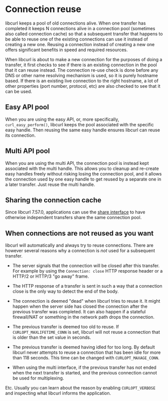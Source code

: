 # Connection reuse

libcurl keeps a pool of old connections alive. When one transfer has completed
it keeps N connections alive in a connection pool (sometimes also called
connection cache) so that a subsequent transfer that happens to be able to
reuse one of the existing connections can use it instead of creating a new
one. Reusing a connection instead of creating a new one offers significant
benefits in speed and required resources.

When libcurl is about to make a new connection for the purposes of doing a
transfer, it first checks to see if there is an existing connection in the
pool that it can reuse instead. The connection re-use check is done before any
DNS or other name resolving mechanism is used, so it is purely hostname
based. If there is an existing live connection to the right hostname, a lot of
other properties (port number, protocol, etc) are also checked to see that it
can be used.

## Easy API pool

When you are using the easy API, or, more specifically, `curl_easy_perform()`,
libcurl keeps the pool associated with the specific easy handle. Then reusing
the same easy handle ensures libcurl can reuse its connection.

## Multi API pool

When you are using the multi API, the connection pool is instead kept
associated with the multi handle. This allows you to cleanup and re-create
easy handles freely without risking losing the connection pool, and it allows
the connection used by one easy handle to get reused by a separate one in a
later transfer. Just reuse the multi handle.

## Sharing the connection cache

Since libcurl 7.57.0, applications can use the
[share interface](../../helpers/sharing.md)
to have otherwise independent transfers share the same connection pool.

## When connections are not reused as you want

libcurl will automatically and always try to reuse connections. There are
however several reasons why a connection is *not* used for a subsequent
transfer.

 - The server signals that the connection will be closed after this transfer.
   For example by using the `Connection: close` HTTP response header or a
   HTTP/2 or HTTP/3 "go away" frame.

 - The HTTP response of a transfer is sent in such a way that a connection
   close is the only way to detect the end of the body.

 - The connection is deemed "dead" when libcurl tries to reuse it. It might
   happen when the server side has closed the connection after the previous
   transfer was completed. It can also happen if a stateful firewall/NAT or
   something in the network path drops the connection.

 - The previous transfer is deemed too old to reuse. If
   `CURLOPT_MAXLIFETIME_CONN` is set, libcurl will not reuse a connection that
   is older than the set value in seconds.

 - The previous transfer is deemed having idled for too long. By default
   libcurl never attempts to reuse a connection that has been idle for more
   than 118 seconds. This time can be changed with `CURLOPT_MAXAGE_CONN`.

 - When using the multi interface, if the previous transfer has not ended when
   the next transfer is started, and the previous connection cannot be used
   for multiplexing.

Etc. Usually you can learn about the reason by enabling `CURLOPT_VERBOSE` and
inspecting what libcurl informs the application.
